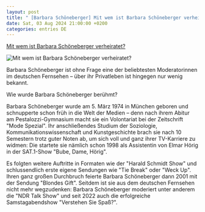 ```yaml
---
layout: post
title: " [Barbara Schöneberger] Mit wem ist Barbara Schöneberger verheiratet?"
date: Sat, 03 Aug 2024 21:00:00 +0200
categories: entries DE
---
```

[Mit wem ist Barbara Schöneberger verheiratet?](https://www.fuersie.de/unterhaltung/mit-wem-ist-barbara-schoeneberger-verheiratet-15818.html)

![Mit wem ist Barbara Schöneberger verheiratet?](https://www.fuersie.de/sites/default/files/styles/16x9/public/2024-07/barbara-schoneberger.jpg?h=bd724b23&itok=AyDqJZPg)

Barbara Schöneberger ist ohne Frage eine der beliebtesten Moderatorinnen im deutschen Fernsehen – über ihr Privatleben ist hingegen nur wenig bekannt.

Wie wurde Barbara Schöneberger berühmt?

Barbara Schöneberger wurde am 5. März 1974 in München geboren und schnupperte schon früh in die Welt der Medien – denn nach ihrem Abitur am Pestalozzi-Gymnasium macht sie ein Volontariat bei der Zeitschrift "Mode Spezial". Ihr anschließendes Studium der Soziologie, Kommunikationswissenschaft und Kunstgeschichte brach sie nach 10 Semestern trotz guter Noten ab, um sich voll und ganz ihrer TV-Karriere zu widmen: Die startete sie nämlich schon 1998 als Assistentin von Elmar Hörig in der SAT.1-Show "Bube, Dame, Hörig".

Es folgten weitere Auftritte in Formaten wie der "Harald Schmidt Show" und schlussendlich erste eigene Sendungen wie "Tie Break" oder "Weck Up". Ihren ganz großen Durchbruch feierte Barbara Schöneberger dann 2001 mit der Sendung "Blondes Gift". Seitdem ist sie aus dem deutschen Fernsehen nicht mehr wegzudenken: Barbara Schöneberger moderiert unter anderem die "NDR Talk Show" und seit 2022 auch die erfolgreiche Samstagabendshow "Verstehen Sie Spaß?".

